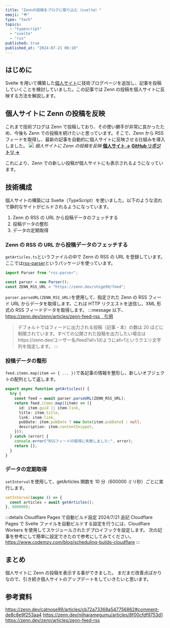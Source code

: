 ```yaml
---
title: "Zennの投稿をブログに取り込む（svelte）"
emoji: "⛑️"
type: "tech"
topics:
  - "typescript"
  - "svelte"
  - "rss"
published: true
published_at: "2024-07-21 00:10"
---
```


## はじめに

Svelte を用いて構築した[個人サイト](https://shige.me.pages.dev)に技術ブログページを追加し、記事を投稿していくことを検討していました。この記事では Zenn の投稿を個人サイトに反映する方法を解説します。

## 個人サイトに Zenn の投稿を反映

これまで技術ブログは Zenn で投稿しており、その使い勝手が非常に良かったため、今後も Zenn での投稿を続けたいと思っています。そこで、Zenn から RSS フィードを取得し、最新の記事を自動的に個人サイトに反映させる仕組みを導入しました。
![](https://storage.googleapis.com/zenn-user-upload/368b6b249d47-20240720.png)
_個人サイトに Zenn の投稿を反映_
[**個人サイト →**](https://shige.me.pages.dev)
[**GitHub リポジトリ →**](https://github.com/shige-99/shige-me)

これにより、Zenn での新しい投稿が個人サイトにも表示されるようになっています。

## 技術構成

個人サイトの構築には Svelte（TypeScript）を使いました。以下のような流れで静的なサイトがビルドされるようになっています。

1. Zenn の RSS の URL から投稿データのフェッチする
2. 投稿データの整形
3. データの定期取得

### Zenn の RSS の URL から投稿データのフェッチする

`getArticles.ts`というファイルの中で Zenn の RSS の URL を登録しています。
ここでは[rss-parser](https://www.npmjs.com/package/rss-parser)というパッケージを使っています。

```ts
import Parser from "rss-parser";

const parser = new Parser();
const ZENN_RSS_URL = "https://zenn.dev/shige99/feed";
```

`parser.parseURL(ZENN_RSS_URL)`を使用して、指定された Zenn の RSS フィード URL からデータを取得します。これは HTTP リクエストを送信し、XML 形式の RSS フィードデータを取得します。
:::message
以下、https://zenn.dev/zenn/articles/zenn-feed-rss　引用

> デフォルトではフィードに出力される投稿（記事・本）の数は 20 ほどに制限されています。すべての公開された投稿を出力したい場合はhttps://zenn.dev/ユーザー名/feed?all=1のようにall=1というクエリ文字列を指定します。
> :::

### 投稿データの整形

`feed.items.map(item => { ... })`で各記事の情報を整形し、新しいオブジェクトの配列として返します。

```ts
export async function getArticles() {
  try {
    const feed = await parser.parseURL(ZENN_RSS_URL);
    return feed.items.map((item) => ({
      id: item.guid || item.link,
      title: item.title,
      link: item.link,
      pubDate: item.pubDate ? new Date(item.pubDate) : null,
      description: item.contentSnippet,
    }));
  } catch (error) {
    console.error("RSSフィードの取得に失敗しました:", error);
    return [];
  }
}
```

### データの定期取得

`setInterval`を使用して、getArticles 関数を 10 分（600000 ミリ秒）ごとに実行します。

```ts
setInterval(async () => {
  const articles = await getArticles();
}, 600000);
```

:::details Cloudflare Pages で自動ビルド設定
2024/7/21 追記
Cloudflare Pages で Svelte ファイルを自動ビルドする設定を行うには、Cloudflare Workers を使用してスケジュールされたデプロイフックを設定します。
次の記事を参考にして簡単に設定できたので参考にしてみてください。
https://www.codemzy.com/blog/scheduling-builds-cloudflare
:::

## まとめ

個人サイトに Zenn の投稿を表示する事ができました。
まだまだ改善点ばかりなので、引き続き個人サイトのアップデートをしていきたいと思います。

## 参考資料

https://zenn.dev/catnose99/articles/cb72a73368a547756862#comment-de8c8e9f253aa4
https://zenn.dev/niiharamegumu/articles/8f00cfdf9753d1
https://zenn.dev/zenn/articles/zenn-feed-rss
